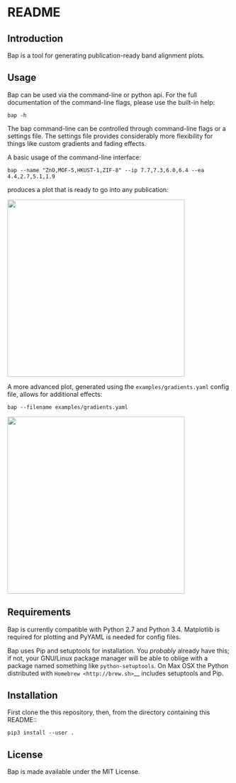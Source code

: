 README
======

Introduction
------------

Bap is a tool for generating publication-ready band alignment plots.


Usage
-----

Bap can be used via the command-line or python api. For the full
documentation of the command-line flags, please use the built-in help:

    bap -h

The bap command-line can be controlled through command-line flags or
a settings file. The settings file provides considerably more flexibility
for things like custom gradients and fading effects.

A basic usage of the command-line interface:

    bap --name "ZnO,MOF-5,HKUST-1,ZIF-8" --ip 7.7,7.3,6.0,6.4 --ea 4.4,2.7,5.1,1.9

produces a plot that is ready to go into any publication:

<img src="https://raw.githubusercontent.com/utf/bap/master/examples/command-line.png" height="400">

A more advanced plot, generated using the `examples/gradients.yaml` config
file, allows for additional effects:

    bap --filename examples/gradients.yaml

<img src="https://raw.githubusercontent.com/utf/bap/master/examples/gradients.png" height="400">


Requirements
------------

Bap is currently compatible with Python 2.7 and Python 3.4. Matplotlib is required 
for plotting and PyYAML is needed for config files.

Bap uses Pip and setuptools for installation. You *probably* already
have this; if not, your GNU/Linux package manager will be able to oblige
with a package named something like ``python-setuptools``. On Max OSX
the Python distributed with `Homebrew <http://brew.sh>`__ includes
setuptools and Pip.


Installation
------------

First clone the this repository, then, from the directory containing this README::

    pip3 install --user .


License
-------

Bap is made available under the MIT License.

